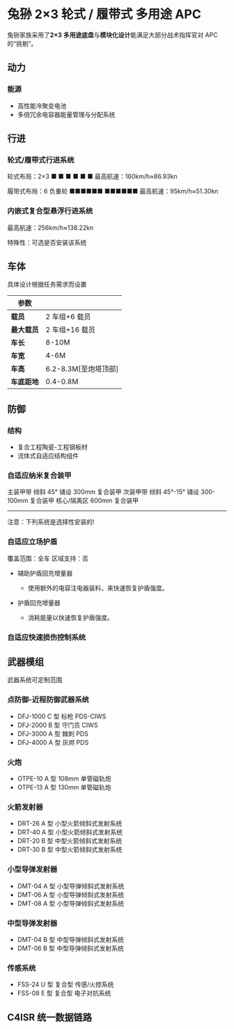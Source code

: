 # 兔狲 2×3 轮式 / 履带式 多用途 APC

兔狲家族采用了**2×3 多用途底盘**与**模块化设计**能满足大部分战术指挥官对 APC 的“挑剔”。

## 动力

### 能源

- 高性能冷聚变电池
- 多倍冗余电容器能量管理与分配系统

## 行进

### 轮式/履带式行进系统

轮式布局：2×3
■ ■ ■
■ ■ ■
最高航速：160km/h≈86.93kn

履带式布局：6 负重轮
■■■■■■
■■■■■■
最高航速：95km/h≈51.30kn

### 内嵌式复合型悬浮行进系统

最高航速：256km/h≈138.22kn

特殊性：可选是否安装该系统

## 车体

具体设计根据任务需求而设置

| **参数**     |                      |
| ------------ | -------------------- |
| **载员**     | 2 车组+6 载员        |
| **最大载员** | 2 车组+16 载员       |
| **车长**     | 8-10M                |
| **车宽**     | 4-6M                 |
| **车高**     | 6.2-8.3M[至炮塔顶部] |
| **车底距地** | 0.4-0.8M             |

## 防御

### 结构

- 复合工程陶瓷-工程钢板材
- 流体式自适应结构组件

### 自适应纳米复合装甲

主装甲带 倾斜 45° 铺设 300mm 复合装甲
次装甲带 倾斜 45°-15° 铺设 300-100mm 复合装甲
核心/隔离区 600mm 复合装甲

---

注意：下列系统是选择性安装的!

### 自适应立场护盾

覆盖范围：全车
区域支持：否

- 辅助护盾回充增量器
  - 使用额外的电容注电器装料，来快速恢复护盾强度。

- 护盾回充增量器
  - 消耗能量以快速恢复护盾强度。

### 自适应快速损伤控制系统

## 武器模组

武器系统可定制范围

### 点防御-近程防御武器系统

- DFJ-1000 C 型 标枪 PDS-CIWS
- DFJ-2000 B 型 守门员 CIWS
- DFJ-3000 A 型 棘刺 PDS
- DFJ-4000 A 型 灰烬 PDS

### 火炮

- OTPE-10 A 型 108mm 单管磁轨炮
- OTPE-13 A 型 130mm 单管磁轨炮

### 火箭发射器

- DRT-26 A 型 小型火箭倾斜式发射系统
- DRT-40 A 型 小型火箭倾斜式发射系统
- DRT-20 B 型 中型火箭倾斜式发射系统
- DRT-30 B 型 中型火箭倾斜式发射系统

### 小型导弹发射器

- DMT-04 A 型 小型导弹倾斜式发射系统
- DMT-06 A 型 小型导弹倾斜式发射系统
- DMT-08 A 型 小型导弹倾斜式发射系统

### 中型导弹发射器

- DMT-04 B 型 中型导弹倾斜式发射系统
- DMT-06 B 型 中型导弹倾斜式发射系统

### 传感系统

- FSS-24 U 型 复合型 传感/火控系统
- FSS-08 E 型 复合型 电子对抗系统

## C4ISR 统一数据链路
